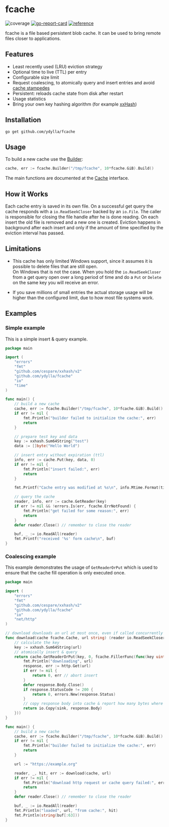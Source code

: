 # fcache
![coverage](https://img.shields.io/badge/coverage-91%25-green) [![go-report-card](https://goreportcard.com/badge/github.com/ydylla/fcache)](https://goreportcard.com/report/github.com/ydylla/fcache) [![reference](https://pkg.go.dev/badge/github.com/ydylla/fcache.svg)](https://pkg.go.dev/github.com/ydylla/fcache)

fcache is a file based persistent blob cache. It can be used to bring remote files closer to applications.


## Features
* Least recently used (LRU) eviction strategy
* Optional time to live (TTL) per entry
* Configurable size limit
* Request coalescing, to atomically query and insert entries and avoid [cache stampedes](https://en.wikipedia.org/wiki/Cache_stampede)
* Persistent: reloads cache state from disk after restart
* Usage statistics
* Bring your own key hashing algorithm (for example [xxHash](https://github.com/cespare/xxhash))


## Installation
```shell
go get github.com/ydylla/fcache
```

## Usage
To build a new cache use the [Builder](https://pkg.go.dev/github.com/ydylla/fcache#Builder):
```go
cache, err := fcache.Builder("/tmp/fcache", 10*fcache.GiB).Build()
```
The main functions are documented at the [Cache](https://pkg.go.dev/github.com/ydylla/fcache#Cache) interface.

## How it Works
Each cache entry is saved in its own file. On a successful get query the cache responds with a `io.ReadSeekCloser` backed by an `io.File`.
The caller is responsible for closing the file handle after he is done reading.
On each insert the old file is removed and a new one is created.
Eviction happens in background after each insert and only if the amount of time specified by the eviction interval has passed.


## Limitations
* This cache has only limited Windows support, since it assumes it is possible to delete files that are still open.  
  On Windows that is not the case. When you hold the `io.ReadSeekCloser` from a get query open over a long period of time and do a `Put` or `Delete` on the same key you will receive an error.

* If you save millions of small entries the actual storage usage will be higher than the configured limit, due to how most file systems work.


## Examples
### Simple example
This is a simple insert & query example.
```go
package main

import (
	"errors"
	"fmt"
	"github.com/cespare/xxhash/v2"
	"github.com/ydylla/fcache"
	"io"
	"time"
)

func main() {
	// build a new cache
	cache, err := fcache.Builder("/tmp/fcache", 10*fcache.GiB).Build()
	if err != nil {
		fmt.Println("builder failed to initialize the cache:", err)
		return
	}

	// prepare test key and data
	key := xxhash.Sum64String("test")
	data := []byte("Hello World")

	// insert entry without expiration (ttl)
	info, err := cache.Put(key, data, 0)
	if err != nil {
		fmt.Println("insert failed:", err)
		return
	}

	fmt.Printf("Cache entry was modified at %s\n", info.Mtime.Format(time.RFC3339))

	// query the cache
	reader, info, err := cache.GetReader(key)
	if err != nil && !errors.Is(err, fcache.ErrNotFound) {
		fmt.Println("get failed for some reason:", err)
		return
	}
	defer reader.Close() // remember to close the reader

	buf, _ := io.ReadAll(reader)
	fmt.Printf("received '%s' form cache\n", buf)
}

```

### Coalescing example
This example demonstrates the usage of `GetReaderOrPut` which is used to ensure that the cache fill operation is only executed once.
```go
package main

import (
	"errors"
	"fmt"
	"github.com/cespare/xxhash/v2"
	"github.com/ydylla/fcache"
	"io"
	"net/http"
)

// download downloads an url at most once, even if called concurrently
func download(cache fcache.Cache, url string) (reader io.ReadSeekCloser, info *fcache.EntryInfo, hit bool, err error) {
	// calculate the key
	key := xxhash.Sum64String(url)
	// atomically insert & query
	return cache.GetReaderOrPut(key, 0, fcache.FillerFunc(func(key uint64, sink io.Writer) (written int64, err error) {
		fmt.Println("downloading", url)
		response, err := http.Get(url)
		if err != nil {
			return 0, err // abort insert
		}
		defer response.Body.Close()
		if response.StatusCode != 200 {
			return 0, errors.New(response.Status)
		}
		// copy response body into cache & report how many bytes where written
		return io.Copy(sink, response.Body)
	}))
}

func main() {
	// build a new cache
	cache, err := fcache.Builder("/tmp/fcache", 10*fcache.GiB).Build()
	if err != nil {
		fmt.Println("builder failed to initialize the cache:", err)
		return
	}

	url := "https://example.org"

	reader, _, hit, err := download(cache, url)
	if err != nil {
		fmt.Println("download http request or cache query failed:", err)
		return
	}
	defer reader.Close() // remember to close the reader

	buf, _ := io.ReadAll(reader)
	fmt.Println("loaded", url, "from cache:", hit)
	fmt.Println(string(buf[:63]))
}
```